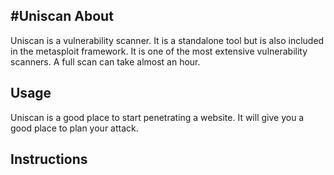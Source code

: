 #Uniscan
About
----

Uniscan is a vulnerability scanner. It is a standalone tool but is also included in the metasploit framework. It is one of the most extensive vulnerability scanners. A full scan can take almost an hour.

Usage
----

Uniscan is a good place to start penetrating a website. It will give you a good place to plan your attack.

Instructions
----

  